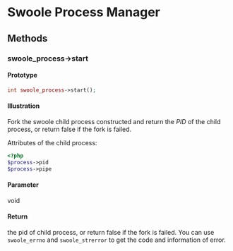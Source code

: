 # Swoole Process Manager

## Methods 

### swoole_process->start

#### Prototype

```php
int swoole_process->start();
```

#### Illustration

Fork the swoole child process constructed and return the *PID* of the child process, or return false if the fork is failed. 

Attributes of the child process:

``` php
<?php
$process->pid
$process->pipe
```

#### Parameter

void

#### Return

the pid of child process, or return false if the fork is failed. You can use `swoole_errno` and `swoole_strerror` to get the code and information of error.
